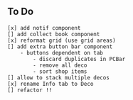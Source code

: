 ## To Do
    [x] add notif component
    [] add collect book component
    [x] reformat grid (use grid areas)
    [] add extra button bar component
        - buttons dependent on tab
            - discard duplicates in PCBar
            - remove all deco
            - sort shop items
    [] allow to stack multiple decos
    [x] rename Info tab to Deco
    [] refactor !!
                
